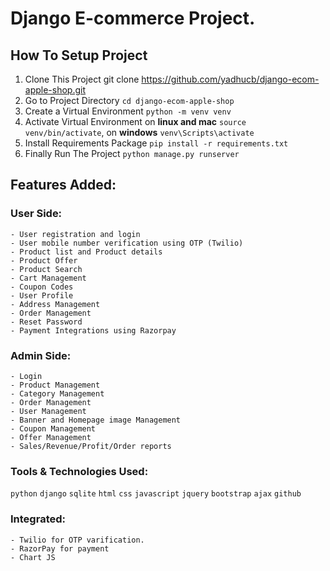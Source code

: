 # Django E-commerce Project.
## How To Setup Project
1. Clone This Project git clone https://github.com/yadhucb/django-ecom-apple-shop.git <br/>
2. Go to Project Directory `cd django-ecom-apple-shop`<br/>
3. Create a Virtual Environment `python -m venv venv`<br/>
4. Activate Virtual Environment on **linux and mac** `source venv/bin/activate`, on **windows** `venv\Scripts\activate`<br/>
5. Install Requirements Package `pip install -r requirements.txt`<br/>
6. Finally Run The Project `python manage.py runserver`<br/>

## Features Added:

### User Side:

    - User registration and login 
    - User mobile number verification using OTP (Twilio)
    - Product list and Product details 
    - Product Offer 
    - Product Search 
    - Cart Management 
    - Coupon Codes 
    - User Profile 
    - Address Management 
    - Order Management 
    - Reset Password 
    - Payment Integrations using Razorpay 

### Admin Side:

    - Login
    - Product Management
    - Category Management
    - Order Management
    - User Management
    - Banner and Homepage image Management
    - Coupon Management
    - Offer Management
    - Sales/Revenue/Profit/Order reports

### Tools & Technologies Used:

`python` `django` `sqlite` `html` `css` `javascript` `jquery` `bootstrap` `ajax` `github`

### Integrated:
    - Twilio for OTP varification.
    - RazorPay for payment
    - Chart JS
